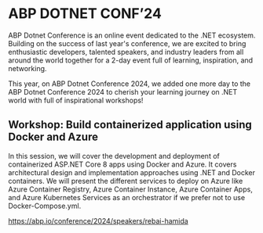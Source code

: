 # ABP DOTNET CONF’24

ABP Dotnet Conference is an online event dedicated to the .NET ecosystem. Building on the success of last year's conference, we are excited to bring enthusiastic developers, talented speakers, and industry leaders from all around the world together for a 2-day event full of learning, inspiration, and networking.

This year, on ABP Dotnet Conference 2024, we added one more day to the ABP Dotnet Conference 2024 to cherish your learning journey on .NET world with full of inspirational workshops!

## Workshop: Build containerized application using Docker and Azure
In this session, we will cover the development and deployment of containerized ASP.NET Core 8 apps using Docker and Azure. It covers architectural design and implementation approaches using .NET and Docker containers. We will present the different services to deploy on Azure like Azure Container Registry, Azure Container Instance, Azure Container Apps, and Azure Kubernetes Services as an orchestrator if we prefer not to use Docker-Compose.yml.

https://abp.io/conference/2024/speakers/rebai-hamida

